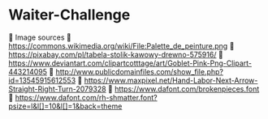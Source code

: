 # Waiter-Challenge


:link: Image sources
:art: https://commons.wikimedia.org/wiki/File:Palette_de_peinture.png
:art: https://pixabay.com/pl/tabela-stolik-kawowy-drewno-575916/
:art: https://www.deviantart.com/clipartcotttage/art/Goblet-Pink-Png-Clipart-443214095
:art: http://www.publicdomainfiles.com/show_file.php?id=13545915612553
:art: https://www.maxpixel.net/Hand-Labor-Next-Arrow-Straight-Right-Turn-2079328
:pencil: https://www.dafont.com/brokenpieces.font
:pencil: https://www.dafont.com/rh-shmatter.font?psize=l&l[]=10&l[]=1&back=theme